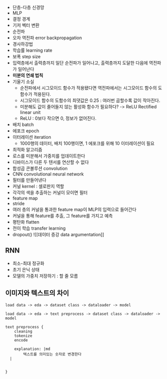 
- 단층-다층 신경망
- MLP
- 결정 경계
- 기저 벡터 변환
- 순전파
- 오차 역전파 error backpropagation
- 경사하강법
- 학습률 learning rate
- 보폭 step size
- 입력층에서 출력층까지 일단 순전파가 일어나고, 출력층까지 도달한 다음에 역전파가 일어난다
- **미분의 연쇄 법칙**
- 기울기 소실
	- 순전파에서 시그모이드 함수가 적용됐다면 역전파에서는 시그모이드 함수의 도함수가 적용된다.
	- 시그모이드 함수의 도함수의 최댓값은 0.25 : 여러번 곱할수록 값이 작아진다.
	- 미분해도 값이 줄어들지 않는 활성화 함수가 필요하다? -> ReLU Rectified linear unit
	- ReLU : 0보다 작으면 0, 정보가 없어진다.
- 배치 batch
- 에포크 epoch
- 이터레이션 iteration
	- 1000행의 데이터, 배치 100행이면, 1 에포크를 위해 10 이터레이션이 필요
- 최적화 알고리즘
- 로스를 미분해서 가중치를 업데이트한다
- 디바이스가 다른 두 텐서를 연산할 수 없다
- 합성곱 콘볼루션 convolution
- CNN convolutional neural network
- 필터를 만들어낸다
- 커널 kernel : 셀로판지 역할
- 각각의 색을 추출하는 커널이 모이면 필터
- feature map
- stride
- 여러 층의 커널을 통과한 feature map이 MLP의 입력으로 들어간다
- 커널을 통해 feature를 추출, 그 feature를 가지고 예측
- 평탄화 flatten
- 전이 학습 transfer learning 
- dropout()
![[데이터 증강 data argumentation]]
## RNN
- 최소-최대 정규화
- 초기 은닉 상태
- 모델의 가중치 저장하기 : 할 줄 모름

## 이미지와 텍스트의 차이
```d2
load data -> eda -> dataset class -> dataloader -> model
```
```d2
load data -> eda -> text preprocess -> dataset class -> dataloader -> model

text preprocess {
    cleaning
    tokenize
    encode

    explanation: |md
        텍스트를 의미있는 숫자로 변경한다
  | 


} 
```

